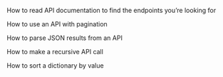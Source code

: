How to read API documentation to find the endpoints you’re looking for

How to use an API with pagination

How to parse JSON results from an API

How to make a recursive API call

How to sort a dictionary by value
